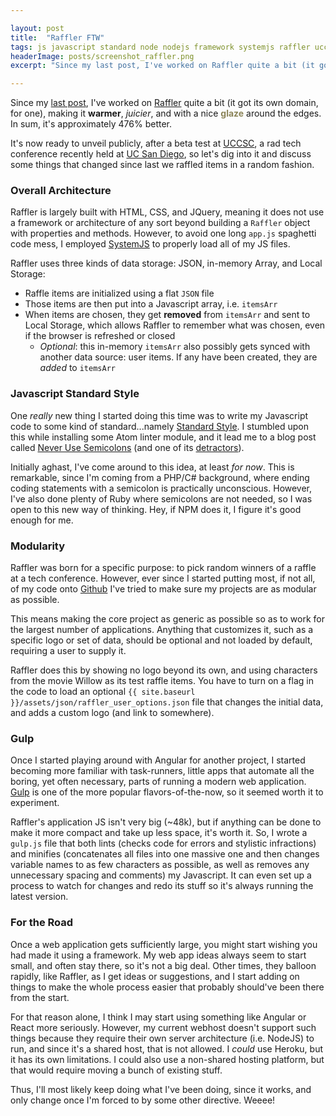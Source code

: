 ```yaml
---

layout: post
title:  "Raffler FTW"
tags: js javascript standard node nodejs framework systemjs raffler uccsc ucsd gulp task-runners
headerImage: posts/screenshot_raffler.png
excerpt: "Since my last post, I've worked on Raffler quite a bit (it got its own domain, for one), making it **warmer**, _juicier_, and with a nice glaze around the edges. In sum, it's approximately 476% better."

---
```


Since my [last post](/2017/04/20/fun-with-javascript-frameworks/), I've worked on [Raffler](https://raffler.codana.me) quite a bit (it got its own domain, for one), making it **warmer**, _juicier_, and with a nice <span style='color: #8b8458; font-weight: 700;'>glaze</span> around the edges. In sum, it's approximately <span id='random-percent'>476</span>% better.

It's now ready to unveil publicly, after a beta test at [UCCSC](https://uccsc.ucsd.edu), a rad tech conference recently held at [UC San Diego](https://ucsd.edu), so let's dig into it and discuss some things that changed since last we raffled items in a random fashion.

<!--more-->

### Overall Architecture

Raffler is largely built with HTML, CSS, and JQuery, meaning it does not use a framework or architecture of any sort beyond building a `Raffler` object with properties and methods. However, to avoid one long `app.js` spaghetti code mess, I employed [SystemJS](https://github.com/systemjs/systemjs) to properly load all of my JS files.

Raffler uses three kinds of data storage: JSON, in-memory Array, and Local Storage:

* Raffle items are initialized using a flat `JSON` file
* Those items are then put into a Javascript array, i.e. `itemsArr`
* When items are chosen, they get **removed** from `itemsArr` and sent to Local Storage, which allows Raffler to remember what was chosen, even if the browser is refreshed or closed
  * _Optional_: this in-memory `itemsArr` also possibly gets synced with another data source: user items. If any have been created, they are _added_ to `itemsArr`

### Javascript Standard Style

One _really_ new thing I started doing this time was to write my Javascript code to some kind of standard...namely [Standard Style](https://standardjs.com/). I stumbled upon this while installing some Atom linter module, and it lead me to a blog post called [Never Use Semicolons](https://feross.org/never-use-semicolons/) (and one of its [detractors](https://hackernoon.com/an-open-letter-to-javascript-leaders-regarding-no-semicolons-82cec422d67d)).

Initially aghast, I've come around to this idea, at least _for now_. This is remarkable, since I'm coming from a PHP/C# background, where ending coding statements with a semicolon is practically unconscious. However, I've also done plenty of Ruby where semicolons are not needed, so I was open to this new way of thinking. Hey, if NPM does it, I figure it's good enough for me.

### Modularity

Raffler was born for a specific purpose: to pick random winners of a raffle at a tech conference. However, ever since I started putting most, if not all, of my code onto [Github](https://github.com/michaelchadwick) I've tried to make sure my projects are as modular as possible.

This means making the core project as generic as possible so as to work for the largest number of applications. Anything that customizes it, such as a specific logo or set of data, should be optional and not loaded by default, requiring a user to supply it.

Raffler does this by showing no logo beyond its own, and using characters from the movie Willow as its test raffle items. You have to turn on a flag in the code to load an optional `{{ site.baseurl }}/assets/json/raffler_user_options.json` file that changes the initial data, and adds a custom logo (and link to somewhere).

### Gulp

Once I started playing around with Angular for another project, I started becoming more familiar with task-runners, little apps that automate all the boring, yet often necessary, parts of running a modern web application. [Gulp](https://gulpjs.com) is one of the more popular flavors-of-the-now, so it seemed worth it to experiment.

Raffler's application JS isn't very big (~48k), but if anything can be done to make it more compact and take up less space, it's worth it. So, I wrote a `gulp.js` file that both lints (checks code for errors and stylistic infractions) and minifies (concatenates all files into one massive one and then changes variable names to as few characters as possible, as well as removes any unnecessary spacing and comments) my Javascript. It can even set up a process to watch for changes and redo its stuff so it's always running the latest version.

### For the Road

Once a web application gets sufficiently large, you might start wishing you had made it using a framework. My web app ideas always seem to start small, and often stay there, so it's not a big deal. Other times, they balloon rapidly, like Raffler, as I get ideas or suggestions, and I start adding on things to make the whole process easier that probably should've been there from the start.

For that reason alone, I think I may start using something like Angular or React more seriously. However, my current webhost doesn't support such things because they require their own server architecture (i.e. NodeJS) to run, and since it's a shared host, that is not allowed. I _could_ use Heroku, but it has its own limitations. I could also use a non-shared hosting platform, but that would require moving a bunch of existing stuff.

Thus, I'll most likely keep doing what I've been doing, since it works, and only change once I'm forced to by some other directive. Weeee!

<script async type="text/javascript" src="{{ site.baseurl }}/assets/js/rand_perc.js"></script>
